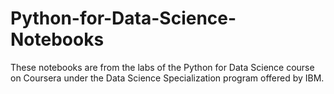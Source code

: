 # Python-for-Data-Science-Notebooks
These notebooks are from the labs of the Python for Data Science course on Coursera under the Data Science Specialization program offered by IBM.
